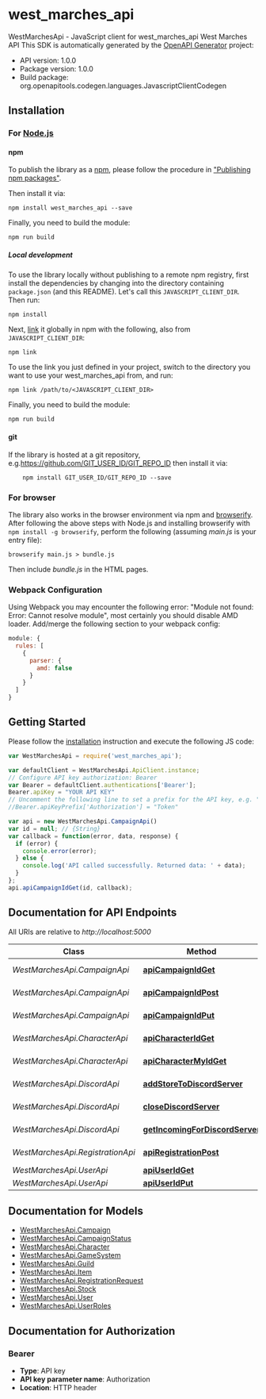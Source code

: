 # west_marches_api

WestMarchesApi - JavaScript client for west_marches_api
West Marches API
This SDK is automatically generated by the [OpenAPI Generator](https://openapi-generator.tech) project:

- API version: 1.0.0
- Package version: 1.0.0
- Build package: org.openapitools.codegen.languages.JavascriptClientCodegen

## Installation

### For [Node.js](https://nodejs.org/)

#### npm

To publish the library as a [npm](https://www.npmjs.com/), please follow the procedure in ["Publishing npm packages"](https://docs.npmjs.com/getting-started/publishing-npm-packages).

Then install it via:

```shell
npm install west_marches_api --save
```

Finally, you need to build the module:

```shell
npm run build
```

##### Local development

To use the library locally without publishing to a remote npm registry, first install the dependencies by changing into the directory containing `package.json` (and this README). Let's call this `JAVASCRIPT_CLIENT_DIR`. Then run:

```shell
npm install
```

Next, [link](https://docs.npmjs.com/cli/link) it globally in npm with the following, also from `JAVASCRIPT_CLIENT_DIR`:

```shell
npm link
```

To use the link you just defined in your project, switch to the directory you want to use your west_marches_api from, and run:

```shell
npm link /path/to/<JAVASCRIPT_CLIENT_DIR>
```

Finally, you need to build the module:

```shell
npm run build
```

#### git

If the library is hosted at a git repository, e.g.https://github.com/GIT_USER_ID/GIT_REPO_ID
then install it via:

```shell
    npm install GIT_USER_ID/GIT_REPO_ID --save
```

### For browser

The library also works in the browser environment via npm and [browserify](http://browserify.org/). After following
the above steps with Node.js and installing browserify with `npm install -g browserify`,
perform the following (assuming *main.js* is your entry file):

```shell
browserify main.js > bundle.js
```

Then include *bundle.js* in the HTML pages.

### Webpack Configuration

Using Webpack you may encounter the following error: "Module not found: Error:
Cannot resolve module", most certainly you should disable AMD loader. Add/merge
the following section to your webpack config:

```javascript
module: {
  rules: [
    {
      parser: {
        amd: false
      }
    }
  ]
}
```

## Getting Started

Please follow the [installation](#installation) instruction and execute the following JS code:

```javascript
var WestMarchesApi = require('west_marches_api');

var defaultClient = WestMarchesApi.ApiClient.instance;
// Configure API key authorization: Bearer
var Bearer = defaultClient.authentications['Bearer'];
Bearer.apiKey = "YOUR API KEY"
// Uncomment the following line to set a prefix for the API key, e.g. "Token" (defaults to null)
//Bearer.apiKeyPrefix['Authorization'] = "Token"

var api = new WestMarchesApi.CampaignApi()
var id = null; // {String} 
var callback = function(error, data, response) {
  if (error) {
    console.error(error);
  } else {
    console.log('API called successfully. Returned data: ' + data);
  }
};
api.apiCampaignIdGet(id, callback);

```

## Documentation for API Endpoints

All URIs are relative to *http://localhost:5000*

Class | Method | HTTP request | Description
------------ | ------------- | ------------- | -------------
*WestMarchesApi.CampaignApi* | [**apiCampaignIdGet**](docs/CampaignApi.md#apiCampaignIdGet) | **GET** /api/campaign/{id} | 
*WestMarchesApi.CampaignApi* | [**apiCampaignIdPost**](docs/CampaignApi.md#apiCampaignIdPost) | **POST** /api/campaign/{id} | 
*WestMarchesApi.CampaignApi* | [**apiCampaignIdPut**](docs/CampaignApi.md#apiCampaignIdPut) | **PUT** /api/campaign/{id} | 
*WestMarchesApi.CharacterApi* | [**apiCharacterIdGet**](docs/CharacterApi.md#apiCharacterIdGet) | **GET** /api/character/{id} | 
*WestMarchesApi.CharacterApi* | [**apiCharacterMyIdGet**](docs/CharacterApi.md#apiCharacterMyIdGet) | **GET** /api/character/my/{id} | 
*WestMarchesApi.DiscordApi* | [**addStoreToDiscordServer**](docs/DiscordApi.md#addStoreToDiscordServer) | **GET** /api/discord/store/{id} | 
*WestMarchesApi.DiscordApi* | [**closeDiscordServer**](docs/DiscordApi.md#closeDiscordServer) | **GET** /api/discord/close | 
*WestMarchesApi.DiscordApi* | [**getIncomingForDiscordServer**](docs/DiscordApi.md#getIncomingForDiscordServer) | **GET** /api/discord/stack | 
*WestMarchesApi.RegistrationApi* | [**apiRegistrationPost**](docs/RegistrationApi.md#apiRegistrationPost) | **POST** /api/registration | 
*WestMarchesApi.UserApi* | [**apiUserIdGet**](docs/UserApi.md#apiUserIdGet) | **GET** /api/user/{id} | 
*WestMarchesApi.UserApi* | [**apiUserIdPut**](docs/UserApi.md#apiUserIdPut) | **PUT** /api/user/{id} | 


## Documentation for Models

 - [WestMarchesApi.Campaign](docs/Campaign.md)
 - [WestMarchesApi.CampaignStatus](docs/CampaignStatus.md)
 - [WestMarchesApi.Character](docs/Character.md)
 - [WestMarchesApi.GameSystem](docs/GameSystem.md)
 - [WestMarchesApi.Guild](docs/Guild.md)
 - [WestMarchesApi.Item](docs/Item.md)
 - [WestMarchesApi.RegistrationRequest](docs/RegistrationRequest.md)
 - [WestMarchesApi.Stock](docs/Stock.md)
 - [WestMarchesApi.User](docs/User.md)
 - [WestMarchesApi.UserRoles](docs/UserRoles.md)


## Documentation for Authorization



### Bearer


- **Type**: API key
- **API key parameter name**: Authorization
- **Location**: HTTP header

